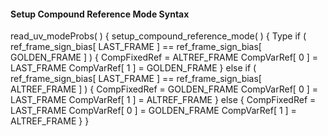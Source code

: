 #### Setup Compound Reference Mode Syntax

<div class="syntax">
read_uv_modeProbs( ) {
setup_compound_reference_mode( ) { Type
    if ( ref_frame_sign_bias[ LAST_FRAME ] ==
         ref_frame_sign_bias[ GOLDEN_FRAME ] ) {
        CompFixedRef = ALTREF_FRAME
        CompVarRef[ 0 ] = LAST_FRAME
        CompVarRef[ 1 ] = GOLDEN_FRAME
    } else if ( ref_frame_sign_bias[ LAST_FRAME ] ==
                ref_frame_sign_bias[ ALTREF_FRAME ] ) {
        CompFixedRef = GOLDEN_FRAME
        CompVarRef[ 0 ] = LAST_FRAME
        CompVarRef[ 1 ] = ALTREF_FRAME
    } else {
        CompFixedRef = LAST_FRAME
        CompVarRef[ 0 ] = GOLDEN_FRAME
        CompVarRef[ 1 ] = ALTREF_FRAME
    }
}
</div>
